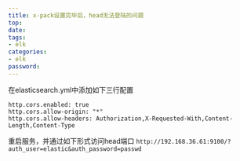 ```yaml
---
title: x-pack设置完毕后，head无法登陆的问题
top: 
date: 
tags: 
- elk
categories: 
- elk
password: 
---
```

在elasticsearch.yml中添加如下三行配置
```
http.cors.enabled: true
http.cors.allow-origin: "*"
http.cors.allow-headers: Authorization,X-Requested-With,Content-Length,Content-Type
```

重启服务，并通过如下形式访问head端口
`http://192.168.36.61:9100/?auth_user=elastic&auth_password=passwd`
